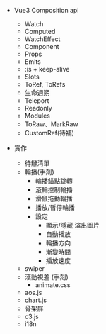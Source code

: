 - Vue3 Composition api
  - Watch
  - Computed
  - WatchEffect 
  - Component
  - Props
  - Emits
  - :is + keep-alive
  - Slots
  - ToRef, ToRefs
  - 生命週期
  - Teleport
  - Readonly
  - Modules
  - ToRaw、MarkRaw
  - CustomRef(待補)

- 實作
  - 待辦清單
  - 輪播(手刻)
      - 輪播錨點跳轉
      - 滾輪控制輪播
      - 滑鼠拖動輪播
      - 播放/暫停輪播
      - 設定
         - 顯示/隱藏 溢出圖片
         - 自動播放
         - 輪播方向
         - 漸變時間
         - 播放速度
  - swiper
  - 滾動視差 (手刻)
    - animate.css
  - aos.js
  - chart.js
  - 骨架屏
  - c3.js
  - i18n
